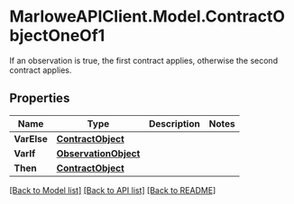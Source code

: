 # MarloweAPIClient.Model.ContractObjectOneOf1
If an observation is true, the first contract applies, otherwise the second contract applies.

## Properties

Name | Type | Description | Notes
------------ | ------------- | ------------- | -------------
**VarElse** | [**ContractObject**](ContractObject.md) |  | 
**VarIf** | [**ObservationObject**](ObservationObject.md) |  | 
**Then** | [**ContractObject**](ContractObject.md) |  | 

[[Back to Model list]](../README.md#documentation-for-models) [[Back to API list]](../README.md#documentation-for-api-endpoints) [[Back to README]](../README.md)

